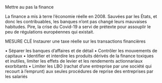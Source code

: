 Mettre au pas la finance

La finance a mis à terre l’économie réelle en 2008. Sauvées par les États, et donc les contribuables, les banques n’ont pas changé leurs mauvaises habitudes. Pire, la crise du Covid-19 a servi de prétexte pour assouplir le peu de régulations européennes qui existait.


MESURE CLÉ
Instaurer une taxe réelle sur les transactions financières

• Séparer les banques d’affaires et de détail
• Contrôler les mouvements de capitaux
• Identifier et interdire les produits dérivés de la finance toxiques et inutiles, limiter les effets de levier et les rendements actionnariaux exorbitants
• Limiter les LBO (rachat d’une entreprise par une société qui recourt à l’emprunt) aux seules procédures de reprise des entreprises par les salariés